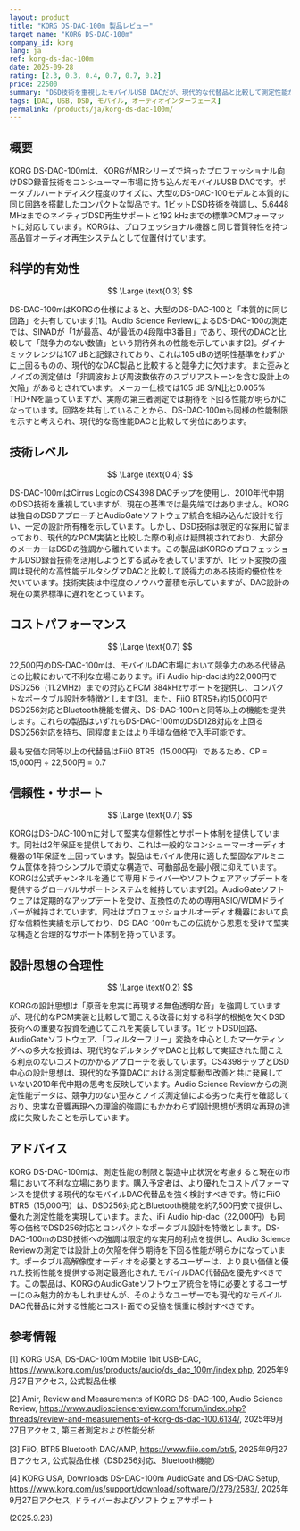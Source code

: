 ```yaml
---
layout: product
title: "KORG DS-DAC-100m 製品レビュー"
target_name: "KORG DS-DAC-100m"
company_id: korg
lang: ja
ref: korg-ds-dac-100m
date: 2025-09-28
rating: [2.3, 0.3, 0.4, 0.7, 0.7, 0.2]
price: 22500
summary: "DSD技術を重視したモバイルUSB DACだが、現代的な代替品と比較して測定性能が期待外れ"
tags: [DAC, USB, DSD, モバイル, オーディオインターフェース]
permalink: /products/ja/korg-ds-dac-100m/
---
```


## 概要

KORG DS-DAC-100mは、KORGがMRシリーズで培ったプロフェッショナル向けDSD録音技術をコンシューマー市場に持ち込んだモバイルUSB DACです。ポータブルハードディスク程度のサイズに、大型のDS-DAC-100モデルと本質的に同じ回路を搭載したコンパクトな製品です。1ビットDSD技術を強調し、5.6448 MHzまでのネイティブDSD再生サポートと192 kHzまでの標準PCMフォーマットに対応しています。KORGは、プロフェッショナル機器と同じ音質特性を持つ高品質オーディオ再生システムとして位置付けています。

## 科学的有効性

$$ \Large \text{0.3} $$

DS-DAC-100mはKORGの仕様によると、大型のDS-DAC-100と「本質的に同じ回路」を共有しています[1]。Audio Science ReviewによるDS-DAC-100の測定では、SINADが「1が最高、4が最低の4段階中3番目」であり、現代のDACと比較して「競争力のない数値」という期待外れの性能を示しています[2]。ダイナミックレンジは107 dBと記録されており、これは105 dBの透明性基準をわずかに上回るものの、現代的なDAC製品と比較すると競争力に欠けます。また歪みとノイズの測定値は「非調波および周波数依存のスプリアストーンを含む設計上の欠陥」があるとされています。メーカー仕様では105 dB S/N比と0.005% THD+Nを謳っていますが、実際の第三者測定では期待を下回る性能が明らかになっています。回路を共有していることから、DS-DAC-100mも同様の性能制限を示すと考えられ、現代的な高性能DACと比較して劣位にあります。

## 技術レベル

$$ \Large \text{0.4} $$

DS-DAC-100mはCirrus LogicのCS4398 DACチップを使用し、2010年代中期のDSD技術を重視していますが、現在の基準では最先端ではありません。KORGは独自のDSDアプローチとAudioGateソフトウェア統合を組み込んだ設計を行い、一定の設計所有権を示しています。しかし、DSD技術は限定的な採用に留まっており、現代的なPCM実装と比較した際の利点は疑問視されており、大部分のメーカーはDSDの強調から離れています。この製品はKORGのプロフェッショナルDSD録音技術を活用しようとする試みを表していますが、1ビット変換の強調は現代的な高性能デルタシグマDACと比較して説得力のある技術的優位性を欠いています。技術実装は中程度のノウハウ蓄積を示していますが、DAC設計の現在の業界標準に遅れをとっています。

## コストパフォーマンス

$$ \Large \text{0.7} $$

22,500円のDS-DAC-100mは、モバイルDAC市場において競争力のある代替品との比較において不利な立場にあります。iFi Audio hip-dacは約22,000円でDSD256（11.2MHz）までの対応とPCM 384kHzサポートを提供し、コンパクトなポータブル設計を特徴とします[3]。また、FiiO BTR5も約15,000円でDSD256対応とBluetooth機能を備え、DS-DAC-100mと同等以上の機能を提供します。これらの製品はいずれもDS-DAC-100mのDSD128対応を上回るDSD256対応を持ち、同程度またはより手頃な価格で入手可能です。

最も安価な同等以上の代替品はFiiO BTR5（15,000円）であるため、CP = 15,000円 ÷ 22,500円 = 0.7

## 信頼性・サポート

$$ \Large \text{0.7} $$

KORGはDS-DAC-100mに対して堅実な信頼性とサポート体制を提供しています。同社は2年保証を提供しており、これは一般的なコンシューマーオーディオ機器の1年保証を上回っています。製品はモバイル使用に適した堅固なアルミニウム筐体を持つシンプルで頑丈な構造で、可動部品を最小限に抑えています。KORGは公式チャンネルを通じて専用ドライバーやソフトウェアアップデートを提供するグローバルサポートシステムを維持しています[2]。AudioGateソフトウェアは定期的なアップデートを受け、互換性のための専用ASIO/WDMドライバーが維持されています。同社はプロフェッショナルオーディオ機器において良好な信頼性実績を示しており、DS-DAC-100mもこの伝統から恩恵を受けて堅実な構造と合理的なサポート体制を持っています。

## 設計思想の合理性

$$ \Large \text{0.2} $$

KORGの設計思想は「原音を忠実に再現する無色透明な音」を強調していますが、現代的なPCM実装と比較して聞こえる改善に対する科学的根拠を欠くDSD技術への重要な投資を通じてこれを実装しています。1ビットDSD回路、AudioGateソフトウェア、「フィルターフリー」変換を中心としたマーケティングへの多大な投資は、現代的なデルタシグマDACと比較して実証された聞こえる利点のないコストのかかるアプローチを表しています。CS4398チップとDSD中心の設計思想は、現代的な予算DACにおける測定駆動型改善と共に発展していない2010年代中期の思考を反映しています。Audio Science Reviewからの測定性能データは、競争力のない歪みとノイズ測定値による劣った実行を確認しており、忠実な音響再現への理論的強調にもかかわらず設計思想が透明な再現の達成に失敗したことを示しています。

## アドバイス

KORG DS-DAC-100mは、測定性能の制限と製造中止状況を考慮すると現在の市場において不利な立場にあります。購入予定者は、より優れたコストパフォーマンスを提供する現代的なモバイルDAC代替品を強く検討すべきです。特にFiiO BTR5（15,000円）は、DSD256対応とBluetooth機能を約7,500円安で提供し、優れた測定性能を実現しています。また、iFi Audio hip-dac（22,000円）も同等の価格でDSD256対応とコンパクトなポータブル設計を特徴とします。DS-DAC-100mのDSD技術への強調は限定的な実用的利点を提供し、Audio Science Reviewの測定では設計上の欠陥を伴う期待を下回る性能が明らかになっています。ポータブル高解像度オーディオを必要とするユーザーは、より良い価値と優れた技術性能を提供する測定最適化されたモバイルDAC代替品を優先すべきです。この製品は、KORGのAudioGateソフトウェア統合を特に必要とするユーザーにのみ魅力的かもしれませんが、そのようなユーザーでも現代的なモバイルDAC代替品に対する性能とコスト面での妥協を慎重に検討すべきです。

## 参考情報

[1] KORG USA, DS-DAC-100m Mobile 1bit USB-DAC, https://www.korg.com/us/products/audio/ds_dac_100m/index.php, 2025年9月27日アクセス, 公式製品仕様

[2] Amir, Review and Measurements of KORG DS-DAC-100, Audio Science Review, https://www.audiosciencereview.com/forum/index.php?threads/review-and-measurements-of-korg-ds-dac-100.6134/, 2025年9月27日アクセス, 第三者測定および性能分析

[3] FiiO, BTR5 Bluetooth DAC/AMP, https://www.fiio.com/btr5, 2025年9月27日アクセス, 公式製品仕様（DSD256対応、Bluetooth機能）

[4] KORG USA, Downloads DS-DAC-100m AudioGate and DS-DAC Setup, https://www.korg.com/us/support/download/software/0/278/2583/, 2025年9月27日アクセス, ドライバーおよびソフトウェアサポート

(2025.9.28)